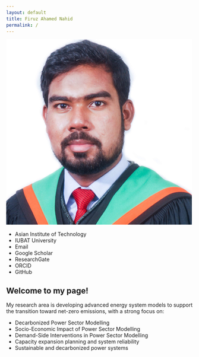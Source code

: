 ```yaml
---
layout: default
title: Firuz Ahamed Nahid
permalink: /
---
```


<div class="sidebar">
  <img src="/image/Untitled design.png" alt="Profile Picture" class="profile-img">

  <ul class="sidebar-links">
    <li><i class="fas fa-university"></i> Asian Institute of Technology</li>
    <li><i class="fas fa-university"></i> IUBAT University</li>
    <li><i class="fas fa-envelope"></i> Email</li>
    <li><i class="fab fa-google"></i> Google Scholar</li>
    <li><i class="fab fa-researchgate"></i> ResearchGate</li>
    <li><i class="fab fa-orcid"></i> ORCID</li>
    <li><i class="fab fa-github"></i> GitHub</li>


  </ul>
</div>

<div class="main-content">
  <h2>Welcome to my page!</h2>
  <p>My research area is developing advanced energy system models to support the transition toward net-zero emissions, with a strong focus on:</p>
  <ul>
    <li>Decarbonized Power Sector Modelling</li>
    <li>Socio-Economic Impact of Power Sector Modelling</li>
    <li>Demand-Side Interventions in Power Sector Modelling</li>
    <li>Capacity expansion planning and system reliability</li>
    <li>Sustainable and decarbonized power systems</li>
  </ul>
</div>
